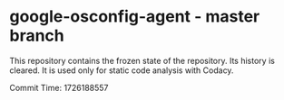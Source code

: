 # google-osconfig-agent - master branch

This repository contains the frozen state of the repository.
Its history is cleared. It is used only for static code
analysis with Codacy.

Commit Time: 1726188557